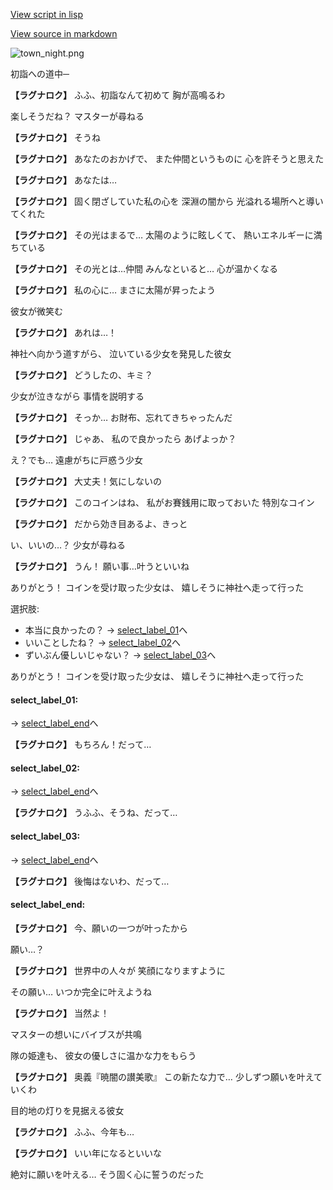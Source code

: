 [View script in lisp](../scripts/10362203.txt)

[View source in markdown](10362203.md)

![town_night.png](../images/backgrounds/town_night.png)

初詣への道中─

**【ラグナロク】**
ふふ、初詣なんて初めて
胸が高鳴るわ

楽しそうだね？
マスターが尋ねる

**【ラグナロク】**
そうね

**【ラグナロク】**
あなたのおかげで、
また仲間というものに
心を許そうと思えた

**【ラグナロク】**
あなたは…

**【ラグナロク】**
固く閉ざしていた私の心を
深淵の闇から
光溢れる場所へと導いてくれた

**【ラグナロク】**
その光はまるで…
太陽のように眩しくて、
熱いエネルギーに満ちている

**【ラグナロク】**
その光とは…仲間
みんなといると…
心が温かくなる

**【ラグナロク】**
私の心に…
まさに太陽が昇ったよう

彼女が微笑む

**【ラグナロク】**
あれは…！

神社へ向かう道すがら、
泣いている少女を発見した彼女

**【ラグナロク】**
どうしたの、キミ？

少女が泣きながら
事情を説明する

**【ラグナロク】**
そっか…
お財布、忘れてきちゃったんだ

**【ラグナロク】**
じゃあ、
私ので良かったら
あげよっか？

え？でも…
遠慮がちに戸惑う少女

**【ラグナロク】**
大丈夫！気にしないの

**【ラグナロク】**
このコインはね、
私がお賽銭用に取っておいた
特別なコイン

**【ラグナロク】**
だから効き目あるよ、きっと

い、いいの…？
少女が尋ねる

**【ラグナロク】**
うん！
願い事…叶うといいね

ありがとう！
コインを受け取った少女は、
嬉しそうに神社へ走って行った

選択肢:
- 本当に良かったの？ → [select_label_01](#select_label_01)へ
- いいことしたね？ → [select_label_02](#select_label_02)へ
- ずいぶん優しいじゃない？ → [select_label_03](#select_label_03)へ

ありがとう！
コインを受け取った少女は、
嬉しそうに神社へ走って行った

#### select_label_01:
 → [select_label_end](#select_label_end)へ

**【ラグナロク】**
もちろん！だって…

#### select_label_02:
 → [select_label_end](#select_label_end)へ

**【ラグナロク】**
うふふ、そうね、だって…

#### select_label_03:
 → [select_label_end](#select_label_end)へ

**【ラグナロク】**
後悔はないわ、だって…

#### select_label_end:

**【ラグナロク】**
今、願いの一つが叶ったから

願い…？

**【ラグナロク】**
世界中の人々が
笑顔になりますように

その願い…
いつか完全に叶えようね

**【ラグナロク】**
当然よ！

マスターの想いにバイブスが共鳴

隊の姫達も、
彼女の優しさに温かな力をもらう

**【ラグナロク】**
奥義『暁闇の讃美歌』
この新たな力で…
少しずつ願いを叶えていくわ

目的地の灯りを見据える彼女

**【ラグナロク】**
ふふ、今年も…

**【ラグナロク】**
いい年になるといいな

絶対に願いを叶える…
そう固く心に誓うのだった
